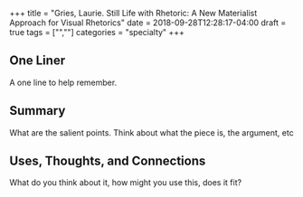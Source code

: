 +++
title = "Gries, Laurie. Still Life with Rhetoric: A New Materialist Approach for Visual Rhetorics"
date = 2018-09-28T12:28:17-04:00
draft = true
tags = ["",""]
categories = "specialty"
+++
## One Liner
A one line to help remember.

## Summary
What are the salient points. Think about what the piece is, the argument, etc

## Uses, Thoughts, and Connections
What do you think about it, how might you use this, does it fit?
